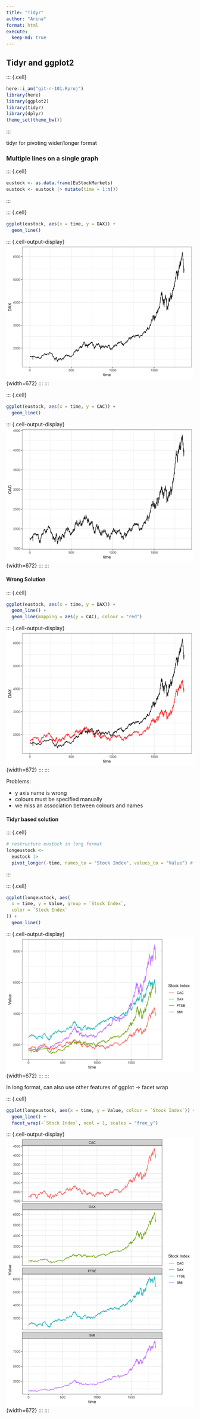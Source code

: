 ```yaml
---
title: "Tidyr"
author: "Arina"
format: html
execute: 
  keep-md: true
---
```




## Tidyr and ggplot2

::: {.cell}

```{.r .cell-code}
here::i_am("git-r-101.Rproj")
library(here)
library(ggplot2)
library(tidyr)
library(dplyr)
theme_set(theme_bw())
```
:::


tidyr for pivoting wider/longer format


### Multiple lines on a single graph


::: {.cell}

```{.r .cell-code}
eustock <- as.data.frame(EuStockMarkets)
eustock <- eustock |> mutate(time = 1:n())
```
:::

::: {.cell}

```{.r .cell-code}
ggplot(eustock, aes(x = time, y = DAX)) +
  geom_line()
```

::: {.cell-output-display}
![](tidyr_demo_files/figure-html/dax_stock-1.png){width=672}
:::
:::

::: {.cell}

```{.r .cell-code}
ggplot(eustock, aes(x = time, y = CAC)) +
  geom_line()
```

::: {.cell-output-display}
![](tidyr_demo_files/figure-html/cac_stock-1.png){width=672}
:::
:::


#### Wrong Solution


::: {.cell}

```{.r .cell-code}
ggplot(eustock, aes(x = time, y = DAX)) +
  geom_line() +
  geom_line(mapping = aes(y = CAC), colour = "red")
```

::: {.cell-output-display}
![](tidyr_demo_files/figure-html/cac-dax_wrong-1.png){width=672}
:::
:::

Problems:
- y axis name is wrong
- colours must be specified manually
- we miss an association between colours and names

#### Tidyr based solution

::: {.cell}

```{.r .cell-code}
# restructure eustock in long format
longeustock <-
  eustock |>
  pivot_longer(-time, names_to = "Stock Index", values_to = "Value") # identify var you don't want to pivot - becomes index of object you're working on, e.g. time - pivot everything expect time
```
:::

::: {.cell}

```{.r .cell-code}
ggplot(longeustock, aes(
  x = time, y = Value, group = `Stock Index`,
  color = `Stock Index`
)) +
  geom_line()
```

::: {.cell-output-display}
![](tidyr_demo_files/figure-html/eu_stocks-1.png){width=672}
:::
:::


In long format, can also use other features of ggplot -> facet wrap


::: {.cell}

```{.r .cell-code}
ggplot(longeustock, aes(x = time, y = Value, colour = `Stock Index`)) +
  geom_line() +
  facet_wrap(~`Stock Index`, ncol = 1, scales = "free_y")
```

::: {.cell-output-display}
![](tidyr_demo_files/figure-html/facet-eu_stocks-1.png){width=672}
:::
:::
